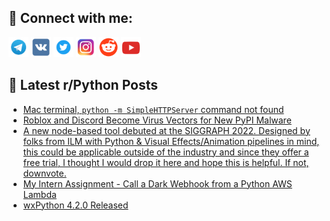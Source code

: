 ## 🔎 Connect with me:
[<img src="https://github.com/bullbesh/bullbesh/blob/main/images/Telegram.png" width="32" height="32" />](https://t.me/bullbesh)
[<img src="https://github.com/bullbesh/bullbesh/blob/main/images/VK.png" width="32" height="32" />](https://vk.com/bullbesh)
[<img src="https://github.com/bullbesh/bullbesh/blob/main/images/Twitter.png" width="32" height="32" />](https://twitter.com/bullbesh1)
[<img src="https://github.com/bullbesh/bullbesh/blob/main/images/Instagram.png" width="32" height="32" />](https://www.instagram.com/bullbesh)
[<img src="https://github.com/bullbesh/bullbesh/blob/main/images/Reddit.png" width="32" height="32" />](https://www.reddit.com/user/bullbesh)
[<img src="https://github.com/bullbesh/bullbesh/blob/main/images/YouTube.png" width="32" height="32" />](https://www.youtube.com/channel/UCtfjRs6uzgq5mfm8S06WTcg)

## 📕 Latest r/Python Posts
<!-- BLOG-POST-LIST:START -->
- [Mac terminal, ` python -m SimpleHTTPServer ` command not found](https://www.reddit.com/r/Python/comments/wxmvh1/mac_terminal_python_m_simplehttpserver_command/)
- [Roblox and Discord Become Virus Vectors for New PyPI Malware](https://www.reddit.com/r/Python/comments/wxky49/roblox_and_discord_become_virus_vectors_for_new/)
- [A new node-based tool debuted at the SIGGRAPH 2022. Designed by folks from ILM with Python &amp; Visual Effects/Animation pipelines in mind, this could be applicable outside of the industry and since they offer a free trial, I thought I would drop it here and hope this is helpful. If not, downvote.](https://www.reddit.com/r/Python/comments/wxj6wj/a_new_nodebased_tool_debuted_at_the_siggraph_2022/)
- [My Intern Assignment - Call a Dark Webhook from a Python AWS Lambda](https://www.reddit.com/r/Python/comments/wxj61g/my_intern_assignment_call_a_dark_webhook_from_a/)
- [wxPython 4.2.0 Released](https://www.reddit.com/r/Python/comments/wxf4w0/wxpython_420_released/)
<!-- BLOG-POST-LIST:END -->

